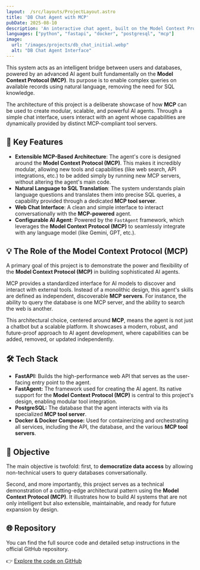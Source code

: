 ```yaml
---
layout:  /src/layouts/ProjectLayout.astro
title: 'DB Chat Agent with MCP'
pubDate: 2025-08-10
description: 'An interactive chat agent, built on the Model Context Protocol (MCP), to perform database queries using natural language.'
languages: ["python", "fastapi", "docker", "postgresql", "mcp"]
image:
  url: "/images/projects/db_chat_initial.webp"
  alt: "DB Chat Agent Interface"
---
```


This system acts as an intelligent bridge between users and databases, powered by an advanced AI agent built fundamentally on the **Model Context Protocol (MCP)**. Its purpose is to enable complex queries on available records using natural language, removing the need for SQL knowledge.

The architecture of this project is a deliberate showcase of how **MCP** can be used to create modular, scalable, and powerful AI agents. Through a simple chat interface, users interact with an agent whose capabilities are dynamically provided by distinct MCP-compliant tool servers.

## 🧩 Key Features

-   **Extensible MCP-Based Architecture**: The agent's core is designed around the **Model Context Protocol (MCP)**. This makes it incredibly modular, allowing new tools and capabilities (like web search, API integrations, etc.) to be added simply by running new MCP servers, without altering the agent's main code.
-   **Natural Language to SQL Translation**: The system understands plain language questions and translates them into precise SQL queries, a capability provided through a dedicated **MCP tool server**.
-   **Web Chat Interface**: A clean and simple interface to interact conversationally with the **MCP-powered** agent.
-   **Configurable AI Agent**: Powered by the `FastAgent` framework, which leverages the **Model Context Protocol (MCP)** to seamlessly integrate with any language model (like Gemini, GPT, etc.).

## 💡 The Role of the Model Context Protocol (MCP)

A primary goal of this project is to demonstrate the power and flexibility of the **Model Context Protocol (MCP)** in building sophisticated AI agents.

MCP provides a standardized interface for AI models to discover and interact with external tools. Instead of a monolithic design, this agent's skills are defined as independent, discoverable **MCP servers**. For instance, the ability to query the database is one MCP server, and the ability to search the web is another.

This architectural choice, centered around **MCP**, means the agent is not just a chatbot but a scalable platform. It showcases a modern, robust, and future-proof approach to AI agent development, where capabilities can be added, removed, or updated independently.

## 🛠️ Tech Stack
-   **FastAPI:** Builds the high-performance web API that serves as the user-facing entry point to the agent.
-   **FastAgent:** The framework used for creating the AI agent. Its native support for the **Model Context Protocol (MCP)** is central to this project's design, enabling modular tool integration.
-   **PostgreSQL:** The database that the agent interacts with via its specialized **MCP tool server**.
-   **Docker & Docker Compose:** Used for containerizing and orchestrating all services, including the API, the database, and the various **MCP tool servers**.

## 🎯 Objective

The main objective is twofold: first, to **democratize data access** by allowing non-technical users to query databases conversationally.

Second, and more importantly, this project serves as a technical demonstration of a cutting-edge architectural pattern using the **Model Context Protocol (MCP)**. It illustrates how to build AI systems that are not only intelligent but also extensible, maintainable, and ready for future expansion by design.

## 🌐 Repository

You can find the full source code and detailed setup instructions in the official GitHub repository.

👉 [Explore the code on GitHub](https://github.com/carlosDAC2020/db_agent)